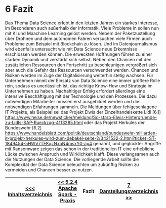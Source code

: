 # 6 Fazit

Das Thema Data Science erlebt in den letzten Jahren ein starkes Interesse, im Besonderen auch außerhalb der Informatik. Viele Probleme in sollen nun mit KI und Maachine Learning gelöst werden. Nebem der Paketzustellung über Drohnen und dem autonomen Fahren versuchen viele Firmen auch Probleme zum Beispiel mit Blockchain zu lösen. Und im Datenjournalismus wird ebenfalls untersucht wie mit Data Science neue Erkentnisse erschlossen werden können. 
Die erweckten Hoffnungen führen zu einer starken Dynamik und verstärkt sich selbst. Neben den Chancen mit den zusätzlichen Ressourcen den Fortschritt zu beschleunigen vergrößert sich aber auch die Gefahr das Ressourcen verschwendet werden. 
Chancen und Risiken werden im Zuge der Digitalisierung weiterhin stetig wachsen. Für Unternehmen nimmt der Einsatz von Data Science eine immer größere Rolle rein, sodass es unerlässlich ist, das richtige Know-How und Strategie im Unternehmen zu haben. Nachahltiger Erfolg erfordert allerdings eine intensive Beschäftigung mit der Technologie und den Prozessen. Die dazu notwendigen Mitarbeiter müssen erst ausgebildet werden und die notwendigen Erfahrungen sammeln. 
Die Meldungen über fehlgeschlagene IT Projekte, als Beispiel sei das Projekt Elwis der Einzelhandelskette Lidl [6.1] <https://www.heise.de/newsticker/meldung/So-starb-Elwis-Hintergruende-zu-Lidls-SAP-Rueckzug-4113285.html> oder das Projekt Herkules der Bundeswehr [6.2] <https://www.handelsblatt.com/politik/deutschland/bundeswehr-milliarden-it-projekt-herkules-wird-zum-debakel-seite-2/3421532-2.html?ticket=ST-1849454-5HWV7TEKqzNxbN4msxY0-ap4> genannt, und geglückter Angriffe mit Ransomware zeigen das schon in der traditionellen IT eine erhebliche Lücke zwischen Anspruch und Wirklichkeit klafft. Diese verlangsamen auch die Nutzungen der Data Science. 
Die vorliegende Arbeit sollte die Komplexität der Data Science beleuchten um zukünftig Risiken zu vermeiden und Chancen besser zu nutzen.

| [&lt;&lt;&lt; Inhaltsverzeichnis](README.md) | [&lt;&lt; 5.2.4 Apache Spark - Praxis](./Spark/5_2_5_Praxis.md) | Fazit | [7 Darstellungsverzeichnis &gt;&gt;](darstellungsverzeichnis.md) |
|------------------------------------------------|---------------------------------------------------------------------------------|-------------|-----------------------------------------------------------------|

